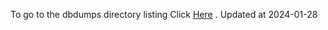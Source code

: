 To go to the dbdumps directory listing Click [Here](https://ipfs.io/ipfs/bafkreicnm5swfwdjwwqeuzs3lbw7mjzvbchgz6jcqs5olorq6hcrm2wez4) . Updated at 2024-01-28
